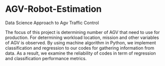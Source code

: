 # AGV-Robot-Estimation
Data Science Approach to Agv Traffic Control


The focus of this project is determining number of AGV that need to use for production. For determining workload location, mission and other variables of AGV is observed. By using machine algorithm in Python, we implement classification and regression to our codes for gathering information from data. As a result, we examine the reliability of codes in term of regression and classification performance metrics.  
